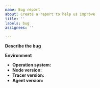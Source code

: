 ```yaml
---
name: Bug report
about: Create a report to help us improve
title: ''
labels: bug
assignees: ''

---
```


**Describe the bug**
<!-- What the bug is, how to reproduce, and the expected behavior. -->

**Environment**

* **Operation system:**
* **Node version:**
* **Tracer version:**
* **Agent version:**
